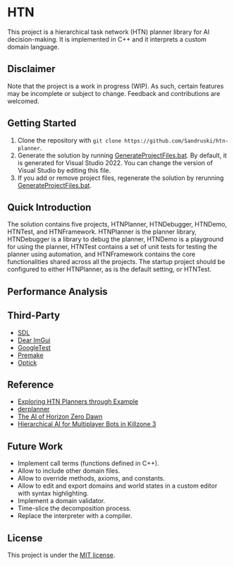 # HTN
This project is a hierarchical task network (HTN) planner library for AI decision-making. It is implemented in C++ and it interprets a custom domain language.

## Disclaimer
Note that the project is a work in progress (WIP). As such, certain features may be incomplete or subject to change. Feedback and contributions are welcomed.

## Getting Started
1. Clone the repository with `git clone https://github.com/Sandruski/htn-planner`.
2. Generate the solution by running [GenerateProjectFiles.bat](https://github.com/Sandruski/htn-planner/blob/main/GenerateProjectFiles.bat). By default, it is generated for Visual Studio 2022. You can change the version of Visual Studio by editing this file.
3. If you add or remove project files, regenerate the solution by rerunning [GenerateProjectFiles.bat](https://github.com/Sandruski/htn-planner/blob/main/GenerateProjectFiles.bat).

## Quick Introduction
The solution contains five projects, HTNPlanner, HTNDebugger, HTNDemo, HTNTest, and HTNFramework. HTNPlanner is the planner library, HTNDebugger is a library to debug the planner, HTNDemo is a playground for using the planner, HTNTest contains a set of unit tests for testing the planner using automation, and HTNFramework contains the core functionalities shared across all the projects. The startup project should be configured to either HTNPlanner, as is the default setting, or HTNTest.

## Performance Analysis

## Third-Party
- [SDL](https://www.libsdl.org/)
- [Dear ImGui](https://github.com/ocornut/imgui)
- [GoogleTest](https://google.github.io/googletest/)
- [Premake](https://premake.github.io/)
- [Optick](https://github.com/bombomby/optick)

## Reference
- [Exploring HTN Planners
through Example](https://www.gameaipro.com/GameAIPro/GameAIPro_Chapter12_Exploring_HTN_Planners_through_Example.pdf)
- [derplanner](https://github.com/alexshafranov/derplanner)
- [The AI of Horizon Zero Dawn](https://www.guerrilla-games.com/read/the-ai-of-horizon-zero-dawn)
- [Hierarchical AI for Multiplayer
Bots in Killzone 3](https://www.gameaipro.com/GameAIPro/GameAIPro_Chapter29_Hierarchical_AI_for_Multiplayer_Bots_in_Killzone_3.pdf)

## Future Work
- Implement call terms (functions defined in C++).
- Allow to include other domain files.
- Allow to override methods, axioms, and constants.
- Allow to edit and export domains and world states in a custom editor with syntax highlighting.
- Implement a domain validator.
- Time-slice the decomposition process.
- Replace the interpreter with a compiler.

## License
This project is under the [MIT license](https://github.com/Sandruski/htn-planner/blob/main/LICENSE).